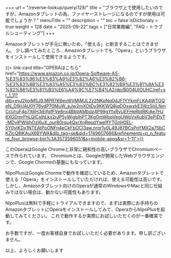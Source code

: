 +++
url = "/reverse-lookup/query/128/"
title = "ブラウザ上で使用したいのですが、Amazonタブレットの為、ファイヤーストレージになるのですが使用は可能でしょうか？"
menuTitle = ""
description = ""
toc = false
isDictionaly = true
weight = 128
date = "2025-09-22"
tags = ["日常業務編", "FAQ・トラブルシューティング"]
+++

Amazonタブレットが手元に無いため、「使える」と断言することはできません。
少し調べてみたところ、Amazonタブレットでも「Opera」というブラウザをインストールして使用できるようです。

{{< link-card title="OPERAはこちら" href="https://www.amazon.co.jp/Opera-Software-AS-%E3%83%96%E3%83%A9%E3%82%A6%E3%82%B6-%E3%83%8B%E3%83%A5%E3%83%BC%E3%82%B9%E3%81%8A%E3%82%88%E3%81%B3%E6%A4%9C%E7%B4%A2/dp/B004UIOUHC/ref=sr_1_11?dib=eyJ2IjoiMSJ9.MPR7K6evI6VMiMJL2z2NKpNq0dJF1YYkmFLKA4WTGQeN_D9jUAU0Y76ydP70MuW_eJw2mXOtDx9KKWQ8jqDOxwxhE3Wz5itiLNmCcUruF4p7X6H3jEifgfFVe8nx4BbVAMbdz4P99gYfxRvUEFHeRbtRKiAe7HJ6XGDmrFhLQICslhLkx2rJP5yWjgblhPT3KgOmWbpVegUWqVxKubV3ePiDyT-MDvlPWIshOzI6uX_our80rqu4QxrXnRepdYwe1fYTGnH0EL-5Y0vIKDx1NTEAtPoONFn4eCkFbOCl3aw.nror1v0L49J87BCsPoYMX2a75bCKZlcQ8lKAuX6BYWA&dib_tag=se&qid=1749607666&refinements=p_n_feature_four_browse-bin%3A3573596051&s=mobile-apps&sr=1-11">}}

このOperaはGoogle Chromeと非常に親和性の高いブラウザでChromiumベースで作られています。
Chromiumとは、Googleが開発したWebブラウザエンジンで、Google Chormeの基盤にもなっています。

NipoPlusはGoogle Chormeで動作を確認しているため、Amazonタブレットで使える「Opera」をインストールしていただければ、使える可能性は高いです。
しかし、Amazonタブレット向けのOperaが通常のWindowsやMacと同じ仕組みではない場合は、動かない可能性もあります。

NipoPlusは無料で手軽にトライアルできますので、まずは実際にお手持ちのAmazonタブレットにOperaをインストールしてみて、OperaからNipoPlusを起動してみてください。
これで動作するか実際にお試しいただくのが一番確実です。

お手数ですが、一度お客様自身でお試しいただく必要があります。申し訳ございません。

以上、よろしくお願いします
